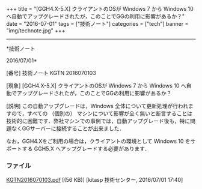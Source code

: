 ﻿+++
title = "[GGH4.X-5.X] クライアントのOSが Windows 7 から Windows 10 へ自動でアップグレードされたが，このことでGGの利用に影響があるか？"
date = "2016-07-01"
tags = ["技術ノート"]
categories = ["tech"]
banner = "img/technote.jpg"
+++

-----------------------------------------------------------------------------------------------------------------------------

*技術ノート

2016/07/01*


[番号]
技術ノート KGTN 2016070103

[現象]
[GGH4.X-5.X] クライアントのOSが Windows 7 から Windows 10
へ自動でアップグレードされたが，このことでGGの利用に影響があるか？

[説明]
この自動アップグレードは，Windows
全体について更新処理が行われますので，すべての （個別の）
マシンについて影響が全く無いと断言することは技術的に困難です．弊社マシンでの事例では，自動アップグレード後も，特に問題なくGGサーバーに接続することが出来ました．

なお，GGH4.Xをご利用の場合は，クライアントの環境として Windows 10
をサポートする GGH5.X へアップグレードする必要があります．


### ファイル

 
 


[KGTN2016070103.pdf](http://techreport.kitasp.net/attachments/download/2774/KGTN2016070103.pdf)
 [(56 KB)] [kitasp 技術センター, 2016/07/01
17:40]


 


 


